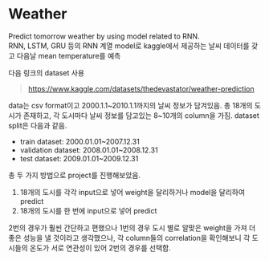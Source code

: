 # Weather
Predict tomorrow weather by using model related to RNN.  
RNN, LSTM, GRU 등의 RNN 계열 model로 kaggle에서 제공하는 날씨 데이터를 갖고 다음날 mean temperature를 예측  
  
다음 링크의 dataset 사용  
> https://www.kaggle.com/datasets/thedevastator/weather-prediction  
  
  
  
data는 csv format이고 2000.1.1~2010.1.1까지의 날씨 정보가 담겨있음.
총 18개의 도시가 존재하고, 각 도시마다 날씨 정보를 담고있는 8~10개의 column을 가짐.
dataset split은 다음과 같음.
- train dataset: 2000.01.01~2007.12.31  
- validation dataset: 2008.01.01~2008.12.31  
- test dataset: 2009.01.01~2009.12.31  
  
  
총 두 가지 방법으로 project를 진행해보았음.  
1. 18개의 도시를 각각 input으로 넣어 weight을 달리하거나 model을 달리하여 predict  
2. 18개의 도시를 한 번에 input으로 넣어 predict  
  
  
2번의 경우가 훨씬 간단하고 편했으나 1번의 경우 도시 별로 알맞은 weight을 가져 더 좋은 성능을 낼 것이라고 생각했으나, 각 column들의 correlation을 확인해보니 각 도시들의 온도가 서로 연관성이 있어 2번의 경우를 선택함.  
